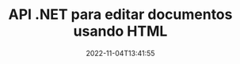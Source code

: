 ---
############################# Static ############################
layout: "product"
date: 2022-11-04T13:41:55
draft: false

product: "Editor"
product_tag: "editor"
platform: ".NET"
platform_tag: "net"

############################# Head ############################
head_title: "API do Editor de Documentos C# .NET | Editar Word Excel PowerPoint Web XML usando HTML"
head_description: "API do editor de documentos C# .NET para carregar os formatos de arquivo do Microsoft Word, Excel, PowerPoint, PDF, XML, web e de texto em HTML, manipular e converter de volta ao formato original."

############################# Header ############################
title: "API .NET para editar documentos usando HTML"
description: "Desenvolva aplicativos .NET, para integrar com o editor HTML, buscar documentos suportados, editar e converter para o formato original."
button:
    enable: true

############################# SubMenu ############################
submenu:
    enable: true
    
    left:
        img_alt: "GroupDocs.Editor for .NET"
        image: "https://www.groupdocs.cloud/templates/groupdocs/images/product-logos/groupdocs-editor-net.png"
        product: "GroupDocs.Editor"
        platform: ".NET"

    middle:
        button:
            # button loop
            - link: "#overview"
              text: "Visão geral"

            # button loop
            - link: "#features"
              text: "Características"

            # button loop
            - link: "#support"
              text: "Apoiar"

            # button loop
            - link: "https://products.groupdocs.app/editor"
              text: "Demonstração ao vivo"

            # button loop
            - link: "https://purchase.groupdocs.com/pricing/editor/net"
              text: "Preços"

    right:
        link_download: "https://downloads.groupdocs.com/editor"
        link_learn: "https://docs.groupdocs.com/editor/net/"
        link_buy: "https://purchase.groupdocs.com"

############################# Overview ############################
overview:
    enable: true
    content: |
      O GroupDocs.Editor for .NET API ajuda você a criar aplicativos C#, ASP.NET e outros .NET simples e fáceis de usar que se integram prontamente com editores HTML populares (ambos de código aberto e pagos) para converter, editar e manipular documentos de formatos de arquivo populares. Nossa API do Editor .NET permite carregar documentos, convertê-los em HTML, enviar HTML para um Editor HTML externo e, uma vez que a manipulação é feita, salva o HTML em seu formato de arquivo original. Você também pode buscar separadamente os recursos anexados a qualquer documento. Funciona com todos os tipos de documentos, como Microsoft Word, Excel, PowerPoint, PDF, XPS, OpenDocument, Texto, Web, E-mail, e-Book e muito mais.
    tabs:
      enable: true
      
      ## TAB ONE ##
      tab_one:
        description: |
          A seguir está uma visão geral do GroupDocs.Editor para .NET:
      
        left:
          enable: true
          icon: "fab fa-html5"
          title: "Manipular usando HTML"
          content: |
            * Carregar Documento Suportado
            * Editar conteúdo usando HTML
            * Editar estilos relacionados
            * {Overview.tab1.content4}
      
      ## TAB TWO ##
      tab_two:
        description: |
          O GroupDocs.Editor para .NET suporta os seguintes [formatos de arquivo](https://docs.groupdocs.com/editor/java/supported-document-formats/)

        left:
          enable: true
          table:
            # table loop
            - title: "Microsoft Office"
              content: |
                * **Microsoft Word**: DOC, DOCX, DOCM, DOT, DOTM, DOTX, FlatOPC, WordML, RTF
                * **Microsoft Excel**: XLS, XLSX, XLSM, XLT, XLTX, XLTM, XLSB, XLAM, CSV, TSV, SXC, SpreadsheetML, DIF, DSV
                * **Microsoft PowerPoint**: PPT, PPTX, PPTM, PPS, PPSX, PPSM, POT, POTX, POTM

        right:
          enable: true
          table:
            # table loop
            - title: "Outras famílias de formatos"
              content: |
                * **Formatos de Documentos Abertos**: ODT, OTT, ODS, FODS, ODP, OTP
                * **Formatos de layout fixo**: PDF, XPS
                * **Formatos da Web**: HTML, MHTML, CHM, XML, TXT
                * **Formatos da Web**: MOBI, AZW3, ePub

      ## TAB THREE ##
      tab_three:
        description: |
          GroupDocs.Editor para .NET suporta os seguintes sistemas operacionais, frameworks e gerenciadores de pacotes:
        
        left:
          enable: true
          table:
            # table loop
            - icon: "fab fa-windows"
              title: "Sistemas operacionais"
              content: |
                * Microsoft Windows Desktop
                * Microsoft Windows Server
                * Microsoft Windows Azure
                * Linux

            # table loop
            - icon: "fas fa-code"
              title: "Estruturas Suportadas"
              content: |
                * .NET Framework 4.6.1+
                * .NET Standard 2.0+
                * .NET 6+
                * Mono Framework 1.2+

        right:
          enable: true
          table:
            # table loop
            - icon: "fas fa-box"
              title: "Gerenciadores de Pacotes"
              content: |
                * NuGet

            # table loop
            - icon: "fas fa-tools"
              title: "Ambientes de Desenvolvimento"
              content: |
                * Microsoft Visual Studio
                * Xamarin.Android
                * Xamarin.IOS
                * Xamarin.Mac
                * MonoDevelop

############################# Features ############################
features:
    enable: true
    title: "Recursos do GroupDocs.Editor para .NET"

    feature:
      # feature loop
      - icon: "fas fa-copy"
        content: "Fácil integração com qualquer editor de HTML"

      # feature loop
      - icon: "fas fa-eye"
        content: "Converter documento em HTML DOM"

      # feature loop
      - icon: "fas fa-bolt"
        content: "Buscar conteúdo HTML do fluxo de documentos"
      
      # feature loop
      - icon: "fas fa-file-powerpoint"
        content: "Obtenha conteúdo HTML e seus recursos incorporados"

      # feature loop
      - icon: "fas fa-code"
        content: "Obter conteúdo de tag de corpo HTML do documento"

      # feature loop
      - icon: "fas fa-cloud"
        content: "Obter folhas de estilo CSS do documento HTML"

      # feature loop
      - icon: "fas fa-remove-format"
        content: "Percorra o conteúdo HTML e salve seus recursos"

      # feature loop
      - icon: "fas fa-comment-slash"
        content: "Buscar HTML DOM do conteúdo de string e converter em documento"

      # feature loop
      - icon: "fas fa-location-arrow"
        content: "HTML DOM junto com conversão de recursos"

      # feature loop
      - icon: "fas fa-border-all"
        content: "Editar documentos de vários formatos em HTML"

      # feature loop
      - icon: "fas fa-wrench"
        content: "Conversão precisa"

      # feature loop
      - icon: "fas fa-columns"
        content: "Aplicar proteção de leitura e/ou gravação ao documento resultante"

      # feature loop
      - icon: "fas fa-file-word"
        content: "Paginar documentos de processamento de texto e editar em qualquer editor WYSIWYG"

      # feature loop
      - icon: "fas fa-envelope"
        content: "Banco de dados (DB) e interface do usuário (UI) agnóstico"

      # feature loop
      - icon: "fas fa-print"
        content: "Poderosos recursos de processamento de XML"

      # feature loop
      - icon: "fas fa-file-archive"
        content: "Recuperar OTF (Open Type Fonts) dos Documentos de Entrada e Exportar para o Documento Resultante"

      # feature loop
      - icon: "fas fa-lock"
        content: "Processe imagens raster e vetoriais internamente em formatos de documentos de entrada suportados"

      # feature loop
      - icon: "fas fa-file-code"
        content: "Insira o conteúdo da planilha editada na planilha original em uma posição desejada"
      
      # feature loop
      - icon: "fas fa-fill-drip"
        content: "Edite slides e insira-os na planilha resultante"

      # feature loop
      - icon: "fas fa-file-excel"
        content: "Incorporar fontes no documento de processamento de texto resultante ao salvar"

    more_feature:
      # more_feature_loop
      - title: "Conversão precisa de e para HTML DOM"
        content: |
          O GroupDocs.Editor para .NET API permite que seus aplicativos .NET busquem um documento de formato suportado e o convertam em um HTML Document Object Model (DOM) juntamente com a extração de recursos anexados, como CSS. Você pode então fazer as modificações no HTML usando seu editor de HTML favorito. Depois de concluir a edição, o GroupDocs.Editor for .NET API permite converter com precisão esse HTML DOM de volta ao arquivo original.

          ```cs
          // Create Editor class by loading an input document
          Editor editor = new Editor("Sample.docx");

          // Open document for edit and obtain EditableDocument
          EditableDocument original = editor.Edit();

          // Obtain all-embedded HTML from it
          string allEmbeddedInside = original.GetEmbeddedHtml();

          // If necessary, obtain pure HTML-markup, CSS, images and other resources in separate form

          // Whole HTML-markup, without any resources
          string completeHtmlMarkup = original.GetContent();

          // Only HTML->BODY content, useful for most of WYSIWYG-editors
          string onlyInnerBody = original.GetBodyContent();

          // All CSS stylesheets
          var stylesheets = original.Css;

          // All images, including raster and vector, but without CSS gradients
          var images = original.Images;

          // All font resources
          var fonts = original.Fonts;

          // finally, send this content to your WYSIWYG HTML-editor
          ```
      # more_feature_loop
      - title: "Carregar e extrair recursos externos"
        content: "GroupDocs.Editor para .NET API é capaz de buscar os recursos externos anexados a documentos suportados, como imagens, fontes, CSS e muito mais. Os recursos buscados podem então ser carregados, percorridos e salvos separadamente do documento HTML resultante. Isso lhe dá uma saída mais facilmente gerenciada."

      # more_feature_loop
      - title: "Aplicar efeitos de texto em formatos de arquivo de processamento de texto"
        content: "A API do editor de documentos GroupDocs permite adicionar efeitos de texto complexos (Sombra, efeito 3D, Contorno, Brilho, Gravar, Gravar) enquanto trabalha com formatos de processamento de documentos Microsoft Word suportados. Esse recurso é habilitado automaticamente e pode ser observado quando o documento com esses efeitos de texto é processado."

      # more_feature_loop
      - title: "Recursos poderosos de manipulação de XML"
        content: |
          Usando GroupDocs.Editor para .NET API você pode abrir, visualizar e editar documentos XML. Nossa API de edição oferece suporte especial e reconhecimento de tags XML, atributos junto com seus valores, declarações XML, seções CDATA, definições DOCTYPE e outras entidades específicas de XML. Você pode personalizar as configurações de fonte e cor para cada entidade distinta na estrutura XML.  

          O recurso XML Converter é inteligente o suficiente para mostrar erros no arquivo XML e como corrigi-los. O mecanismo de reconhecimento de URI e email verifica os atributos XML e representa os URIs e endereços de email detectados dentro da tag A como links para que possam ser editados como link, não como texto no arquivo HTML resultante.

############################# Support ############################
support:
    enable: true

############################# Solutions ############################
solutions:
    enable: true
    title: "O GroupDocs.Editor oferece APIs de edição de documentos para outros ambientes de desenvolvimento populares"

    solution:
        # solution loop
        - img_alt: "GroupDocs.Editor for Java"
          image: "https://www.groupdocs.cloud/templates/groupdocs/images/product-logos/groupdocs-editor-java.png"
          product: "GroupDocs.Editor"
          platform: "Java"
          link: "/editor/java/"

############################# Back to top ###############################
back_to_top:
  enable: true
---